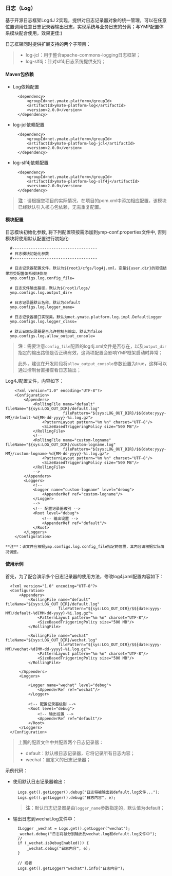 ### 日志（Log）

基于开源日志框架Log4J 2实现，提供对日志记录器对象的统一管理，可以在任意位置调用任意日志记录器输出日志，实现系统与业务日志的分离；与YMP配置体系模块配合使用，效果更佳:)

日志框架同时提供扩展支持的两个子项目：

> - log-jcl：用于整合apache-commons-logging日志框架；
> - log-slf4j：针对slf4j日志系统提供支持；

#### Maven包依赖

- Log依赖配置

        <dependency>
            <groupId>net.ymate.platform</groupId>
            <artifactId>ymate-platform-log</artifactId>
            <version>2.0.0</version>
        </dependency>

- log-jcl依赖配置

        <dependency>
            <groupId>net.ymate.platform</groupId>
            <artifactId>ymate-platform-log-jcl</artifactId>
            <version>2.0.0</version>
        </dependency>

- log-slf4j依赖配置

        <dependency>
            <groupId>net.ymate.platform</groupId>
            <artifactId>ymate-platform-log-slf4j</artifactId>
            <version>2.0.0</version>
        </dependency>

> **注**：请根据您项目的实际情况，在项目的pom.xml中添加相应配置，该模块已经默认引入核心包依赖，无需重复配置。

#### 模块配置

日志模块初始化参数, 将下列配置项按需添加到ymp-conf.properties文件中, 否则模块将使用默认配置进行初始化:

	  #-------------------------------------
	  # 日志模块初始化参数
	  #-------------------------------------
	
	  # 日志记录器配置文件，默认为${root}/cfgs/log4j.xml，变量${user.dir}的取值结果将受配置体系模块影响
	  ymp.configs.log.config_file=
	  
	  # 日志文件输出路径，默认为${root}/logs/
	  ymp.configs.log.output_dir=
	  
	  # 日志记录器默认名称，默认为default
	  ymp.configs.log.logger_name=
	  
	  # 日志记录器接口实现类，默认为net.ymate.platform.log.impl.DefaultLogger
	  ymp.configs.log.logger_class=
	  
	  # 默认日志记录器是否允许控制台输出，默认为false
	  ymp.configs.log.allow_output_console=

   > **注**：需要注意`config_file`配置的log4j.xml文件是否存在，以及`output_dir`指定的输出路径是否正确有效，这两项配置会影响YMP框架启动时异常；
   > 
   > 此外，建议在开发阶段将`allow_output_console`参数设置为true，这样可以通过控制台直接查看日志输出；


Log4J配置文件，内容如下：

        <?xml version="1.0" encoding="UTF-8"?>
        <Configuration>
            <Appenders>
                <RollingFile name="default" fileName="${sys:LOG_OUT_DIR}/default.log"
                             filePattern="${sys:LOG_OUT_DIR}/$${date:yyyy-MM}/default-%d{MM-dd-yyyy}-%i.log.gz">
                    <PatternLayout pattern="%m %n" charset="UTF-8"/>
                    <SizeBasedTriggeringPolicy size="500 MB"/>
                </RollingFile>
                <!--
                <RollingFile name="custom-logname" fileName="${sys:LOG_OUT_DIR}/custom-logname.log"
                             filePattern="${sys:LOG_OUT_DIR}/$${date:yyyy-MM}/custom-logname-%d{MM-dd-yyyy}-%i.log.gz">
                    <PatternLayout pattern="%m %n" charset="UTF-8"/>
                    <SizeBasedTriggeringPolicy size="500 MB"/>
                </RollingFile>
                -->
            </Appenders>
            <Loggers>
                <!--
                <Logger name="custom-logname" level="debug">
                    <AppenderRef ref="custom-logname"/>
                </Logger>
                -->
                <!-- 配置记录器级别 -->
                <Root level="debug">
                    <!-- 输出设置 -->
                    <AppenderRef ref="default"/>
                </Root>
            </Loggers>
        </Configuration>

    **注**：该文件应根据ymp.configs.log.config_file指定的位置，其内容请根据实际情况调整。

#### 使用示例

首先，为了配合演示多个日志记录器的使用方法，修改log4j.xml配置内容如下：

	  <?xml version="1.0" encoding="UTF-8"?>
	  <Configuration>
	      <Appenders>
	          <RollingFile name="default" fileName="${sys:LOG_OUT_DIR}/default.log"
	                       filePattern="${sys:LOG_OUT_DIR}/$${date:yyyy-MM}/default-%d{MM-dd-yyyy}-%i.log.gz">
	              <PatternLayout pattern="%m %n" charset="UTF-8"/>
	              <SizeBasedTriggeringPolicy size="500 MB"/>
	          </RollingFile>
	
	          <RollingFile name="wechat" fileName="${sys:LOG_OUT_DIR}/wechat.log"
	                       filePattern="${sys:LOG_OUT_DIR}/$${date:yyyy-MM}/wechat-%d{MM-dd-yyyy}-%i.log.gz">
	              <PatternLayout pattern="%m %n" charset="UTF-8"/>
	              <SizeBasedTriggeringPolicy size="500 MB"/>
	          </RollingFile>
	
	      </Appenders>
	      <Loggers>
	
	          <Logger name="wechat" level="debug">
	              <AppenderRef ref="wechat"/>
	          </Logger>
	
	          <!-- 配置记录器级别 -->
	          <Root level="debug">
	              <!-- 输出设置 -->
	              <AppenderRef ref="default"/>
	          </Root>
	      </Loggers>
	  </Configuration>
	
> 上面的配置文件中共配置两个日志记录器：
> 
> - default：默认根日志记录器，它将记录所有日志内容；
> - wechat：自定义的日志记录器；

示例代码：

- 使用默认日志记录器输出：

		Logs.get().getLogger().debug("日志将被输出到default.log文件...");
		Logs.get().getLogger().debug("日志内容", e);

	>  **注**：默认日志记录器是由`logger_name`参数指定的，默认值为default；

- 输出日志到wechat.log文件中：

		ILogger _wechat = Logs.get().getLogger("wechat");
		_wechat.debug("日志将被分别输出到wechat.log和default.log文件中");
		//
		if (_wechat.isDebugEnabled()) {
			_wechat.debug("日志内容", e);
		}
		
		// 或者
		Logs.get().getLogger("wechat").info("日志内容");
